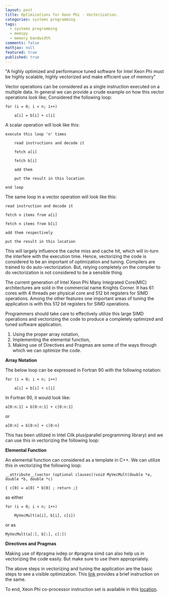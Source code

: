 ```yaml
---
layout: post
title: Optimizations for Xeon Phi - Vectorization.
categories: systems programming
tags: 
  - systems programming
  - memcpy
  - memory bandwidth
comments: false
mathjax: null
featured: true
published: true
---
```

"A highly optimized and performance tuned software for Intel Xeon Phi must be highly scalable, highly vectorized and make efficient use of memory"

Vector operations can be considered as a single instruction executed on a multiple data. In general we can provide a crude example on how this vector operations look like;
Considered the following loop:

    for (i = 0; i < n; i++)

        a[i] = b[i] + c[i]


A scalar operation will look like this:

    execute this loop 'n' times

        read instructions and decode it

        fetch a[i]

        fetch b[i]

        add them

        put the result in this location

    end loop

The same loop in a vector operation will look like this:

    read instruction and decode it

    fetch n items from a[i]

    fetch n items from b[i]

    add them respectively

    put the result in this location

This will largely influence the cache miss and cache hit, which will in-turn the interfere with the execution time. Hence, vectorizing the code is considered to be an important of optimization and tuning. Compilers are trained to do auto-vectorization. But, relying completely on the compiler to do vectorization is not considered to be a sensible thing.

The current generation of Intel Xeon Phi Many Integrated Core(MIC) architectures are sold in the commercial name Knights Corner. It has 61 cores with 4 threads per physical core and 512 bit registers for SIMD operations. Among the other features one important areas of tuning the application is with this 512 bit registers for SIMD operations.

Programmers should take care to effectively utilize this large SIMD operations and vectorizing the code to produce a completely optimized and tuned software application.

1. Using the proper array notation,
2. Implementing the elemental function, 
3. Making use of Directives and Pragmas are some of the ways through which we can optimize the code. 

**Array Notation**

The below loop can be expressed in Fortran 90 with the following notation:

    for (i = 0; i < n; i++)

        a[i] = b[i] + c[i]

In Fortran 90, it would look like:

    a[0:n:1] = b[0:n:1] + c[0:n:1]

or

    a[0:n] = b[0:n] + c[0:n]

This has been utilized in Intel Cilk plus(parallel programming library) and we can use this in vectorizing the following loop:

**Elemental Function**

An elemental function can considered as a template in C++. We can utilize this in vectorizing the following loop:

    __attribute__(vector (optional clauses))void MyVecMult(double *a, double *b, double *c)

    { c[0] = a[0] * b[0] ; return ;}

as either

    for (i = 0; i < n; i++)

        MyVecMult(a[i], b[i], c[i])

or as 

    MyVecMult(a[:], b[:], c[:])


**Directives and Pragmas**

Making use of #pragma ivdep or #pragma simd can also help us in vectorizing the code easily. But make sure to use them appropriately. 

The above steps in vectorizing and tuning the application are the basic steps to see a visible optimization. This [link](https://software.intel.com/en-us/articles/optimization-and-performance-tuning-for-intel-xeon-phi-coprocessors-part-1-optimization) provides a brief instruction on the same.

To end, Xeon Phi co-processor instruction set is available in this [location](https://software.intel.com/sites/default/files/forum/278102/327364001en.pdf).
